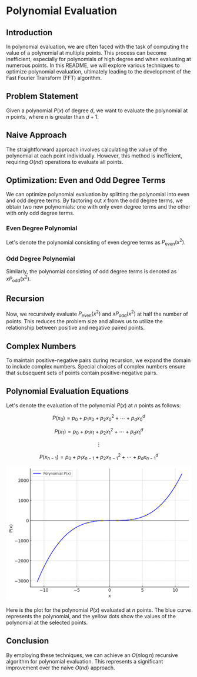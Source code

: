 # Polynomial Evaluation

## Introduction
In polynomial evaluation, we are often faced with the task of computing the value of a polynomial at multiple points. This process can become inefficient, especially for polynomials of high degree and when evaluating at numerous points. In this README, we will explore various techniques to optimize polynomial evaluation, ultimately leading to the development of the Fast Fourier Transform (FFT) algorithm.

## Problem Statement
Given a polynomial $P(x)$ of degree $d$, we want to evaluate the polynomial at $n$ points, where $n$ is greater than $d + 1$.

## Naive Approach
The straightforward approach involves calculating the value of the polynomial at each point individually. However, this method is inefficient, requiring $O(nd)$ operations to evaluate all points.

## Optimization: Even and Odd Degree Terms
We can optimize polynomial evaluation by splitting the polynomial into even and odd degree terms. By factoring out $x$ from the odd degree terms, we obtain two new polynomials: one with only even degree terms and the other with only odd degree terms.

### Even Degree Polynomial
Let's denote the polynomial consisting of even degree terms as $P_{\text{even}}(x^2)$.

### Odd Degree Polynomial
Similarly, the polynomial consisting of odd degree terms is denoted as $xP_{\text{odd}}(x^2)$.

## Recursion
Now, we recursively evaluate $P_{\text{even}}(x^2)$ and $xP_{\text{odd}}(x^2)$ at half the number of points. This reduces the problem size and allows us to utilize the relationship between positive and negative paired points.

## Complex Numbers
To maintain positive-negative pairs during recursion, we expand the domain to include complex numbers. Special choices of complex numbers ensure that subsequent sets of points contain positive-negative pairs.

## Polynomial Evaluation Equations
Let's denote the evaluation of the polynomial $P(x)$ at $n$ points as follows:

$$
P(x_0) = p_0 + p_1x_0 + p_2x_0^2 + \cdots + p_dx_0^d
$$

$$
P(x_1) = p_0 + p_1x_1 + p_2x_1^2 + \cdots + p_dx_1^d
$$

$$
\vdots
$$

$$
P(x_{n-1}) = p_0 + p_1x_{n-1} + p_2x_{n-1}^2 + \cdots + p_dx_{n-1}^d
$$

![Plot4](images/plot4.png)

Here is the plot for the polynomial $P(x)$ evaluated at $n$ points. The blue curve represents the polynomial, and the yellow dots show the values of the polynomial at the selected points.
## Conclusion
By employing these techniques, we can achieve an $O(n \log n)$ recursive algorithm for polynomial evaluation. This represents a significant improvement over the naive $O(nd)$ approach.


